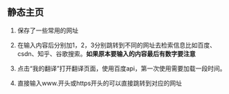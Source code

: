 ## 静态主页

1. 保存了一些常用的网址

2. 在输入内容后分别加1，2，3分别跳转到不同的网址去检索信息比如百度、csdn、知乎、谷歌搜索。**如果原本要输入的内容最后有数字要注意**  

3. 点击“我的翻译”打开翻译页面，使用百度api，第一次使用需要加载一段时间。

4. 直接输入www.开头或https开头的可以直接跳转到对应的网址

   